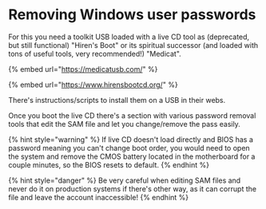 # Removing Windows user passwords

For this you need a toolkit USB loaded with a live CD tool as (deprecated, but still functional) "Hiren's Boot" or its spiritual successor (and loaded with tons of useful tools, very recommended!) "Medicat".

{% embed url="https://medicatusb.com/" %}

{% embed url="https://www.hirensbootcd.org/" %}

There's instructions/scripts to install them on a USB in their webs.

Once you boot the live CD there's a section with various password removal tools that edit the SAM file and let you change/remove the pass easily.

{% hint style="warning" %}
If live CD doesn't load directly and BIOS has a password meaning you can't change boot order, you would need to open the system and remove the CMOS battery located in the motherboard for a couple minutes, so the BIOS resets to default.
{% endhint %}

{% hint style="danger" %}
Be very careful when editing SAM files and never do it on production systems if there's other way, as it can corrupt the file and leave the account inaccessible!
{% endhint %}

